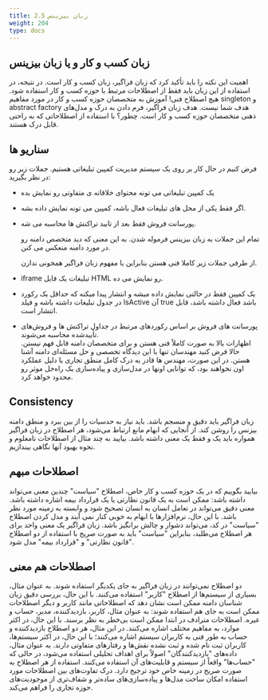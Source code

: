```yaml
---
title: 2.5 زبان بیزینس
weight: 204
type: docs
---
```


## زبان کسب و کار و یا زبان بیزینس

اهمیت این نکته را باید تأکید کرد که زبان فراگیر، زبان کسب و کار است. در نتیجه، در استفاده از این زبان باید فقط از اصطلاحات مرتبط با حوزه کسب و کار استفاده شود. هیچ اصطلاح فنی!
آموزش به متخصصان حوزه کسب و کار در مورد مفاهیم singleton و abstract factory هدف شما نیست. هدف زبان فراگیر، فرم دادن به درک و مدل‌های ذهنی متخصصان حوزه کسب و کار است. چطور؟ با استفاده از اصطلاحاتی که به راحتی قابل درک هستند.


## سناریو ها

فرض کنیم در حال کار بر روی یک سیستم مدیریت کمپین تبلیغاتی هستیم. جملات زیر رو در نظر بگیرید:

- یک کمپین تبلیغاتی می تونه محتوای خلاقانه ی متفاوتی رو نمایش بده
- اگر فقط یکی از محل های تبلیغات فعال باشه، کمپین می تونه نمایش داده بشه.
- پورسانت فروش فقط بعد از تایید تراکنش ها محاسبه می شه.  


    تمام این جملات به زبان بیزینس فرموله شدن. به این معنی که دید متخصص دامنه رو در مورد دامنه منعکس می کنن.  
    
    از طرفی جملات زیر کاملا فنی هستن بنابراین با مفهوم زبان فراگیر همخونی ندارن.

- iframe تبلیغات یک فایل HTML رو نمایش می ده.
- یک کمپین فقط در حالتی نمایش داده میشه و انتشار پیدا میکنه که حداقل یک رکورد در جدول تبلیغات داشته باشه و فیلد IsActive آن true باشد فعال داشته باشد، قابل انتشار است.
- پورسانت های فروش بر اساس رکوردهای مرتبط در جداول تراکنش ها و فروش‌های تأییدشده محاسبه می‌شوند.  
    اظهارات بالا به صورت کاملاً فنی هستن و برای متخصصان دامنه قابل فهم نیستن. حالا فرض کنید مهندسان تنها با این دیدگاه تخصصی و حل مسئله‌ای دامنه آشنا هستن. در این صورت، مهندس ها قادر به درک کامل منطق تجاری یا دلیل عملکرد اون نخواهند بود، که توانایی اونها در مدل‌سازی و پیاده‌سازی یک راه‌حل موثر رو محدود خواهد کرد.

## Consistency

زبان فراگیر باید دقیق و منسجم باشد. باید نیاز به حدسیات را از بین ببرد و منطق دامنه بیزنس را روشن کند. از آنجایی که ابهام مانع ارتباط می‌شود، هر اصطلاح در زبان فراگیر همواره باید یک و فقط یک معنی داشته باشد. بیایید به چند مثال از اصطلاحات نامعلوم و نحوه بهبود آنها نگاهی بیندازیم.
## اصطلاحات مبهم

بیایید بگوییم که در یک حوزه کسب و کار خاص، اصطلاح "سیاست" چندین معنی می‌تواند داشته باشد: ممکن است به یک قانون نظارتی یا یک قرارداد بیمه اشاره داشته باشد. معنی دقیق می‌تواند در تعامل انسان به انسان تصحیح شود و وابسته به زمینه مورد نظر باشد. با این حال، نرم‌افزارها با ابهام به خوبی کنار نمی آیند و مدل کردن اصطلاح "سیاست" در کد، می‌تواند دشوار و چالش برانگیز باشد.
زبان فراگیر یک معنی واحد برای هر اصطلاح می‌طلبد، بنابراین "سیاست" باید به صورت صریح با استفاده از دو اصطلاح "قانون نظارتی" و "قرارداد بیمه" مدل شود.

## اصطلاحات هم معنی

دو اصطلاح نمی‌توانند در زبان فراگیر به جای یکدیگر استفاده شوند. به عنوان مثال، بسیاری از سیستم‌ها از اصطلاح "کاربر" استفاده می‌کنند. با این حال، بررسی دقیق زبان شناسان دامنه ممکن است نشان دهد که اصطلاحاتی مانند کاربر و دیگر اصطلاحات ممکن است به جای هم استفاده شوند: به عنوان مثال، کاربر، بازدیدکننده، مدیر، حساب و غیره.
اصطلاحات مترادف در ابتدا ممکن است بی‌خطر به نظر برسند. با این حال، در اکثر موارد، به مفاهیم مختلف اشاره می‌کنند. در این مثال، هر دو اصطلاح بازدیدکننده و حساب به طور فنی به کاربران سیستم اشاره می‌کنند؛ با این حال، در اکثر سیستم‌ها، کاربران ثبت نام شده و ثبت نشده نقش‌ها و رفتارهای متفاوتی دارند. به عنوان مثال، داده‌های "بازدیدکنندگان" اصولاً برای اهداف تحلیلی استفاده می‌شود، در حالی که "حساب‌ها" واقعاً از سیستم و قابلیت‌های آن استفاده می‌کنند.
استفاده از هر اصطلاح به صورت صریح در زمینه خاص خود ترجیح دارد. درک تفاوت‌های بین اصطلاحات مورد استفاده امکان ساخت مدل‌ها و پیاده‌سازی‌های ساده‌تر و شفاف‌تری از موجودیت‌های حوزه تجاری را فراهم می‌کند.